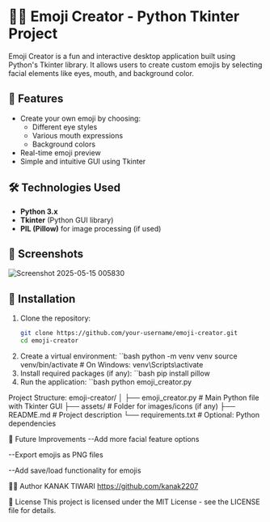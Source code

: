 # 🧑‍🎨 Emoji Creator - Python Tkinter Project

Emoji Creator is a fun and interactive desktop application built using Python's Tkinter library. It allows users to create custom emojis by selecting facial elements like eyes, mouth, and background color.

## 🚀 Features

- Create your own emoji by choosing:
  - Different eye styles
  - Various mouth expressions
  - Background colors
- Real-time emoji preview
- Simple and intuitive GUI using Tkinter

## 🛠️ Technologies Used

- **Python 3.x**
- **Tkinter** (Python GUI library)
- **PIL (Pillow)** for image processing (if used)

## 📸 Screenshots

![Screenshot 2025-05-15 005830](https://github.com/user-attachments/assets/54aff72b-6efc-4a52-84ff-a2c5d54ed6fa)


## 🔧 Installation

1. Clone the repository:
   ```bash
   git clone https://github.com/your-username/emoji-creator.git
   cd emoji-creator
2. Create a virtual environment:
   ``bash
python -m venv venv
source venv/bin/activate  # On Windows: venv\Scripts\activate
3. Install required packages (if any):
  ``bash
pip install pillow
4. Run the application:
  ``bash
python emoji_creator.py

Project Structure:
emoji-creator/
│
├── emoji_creator.py       # Main Python file with Tkinter GUI
├── assets/                # Folder for images/icons (if any)
├── README.md              # Project description
└── requirements.txt       # Optional: Python dependencies

🎯 Future Improvements
--Add more facial feature options

--Export emojis as PNG files

--Add save/load functionality for emojis

🧑‍💻 Author
KANAK TIWARI
https://github.com/kanak2207

📝 License
This project is licensed under the MIT License - see the LICENSE file for details.
